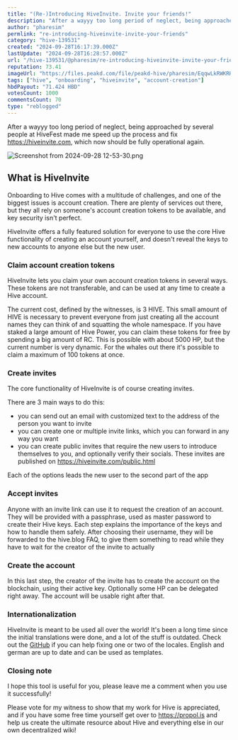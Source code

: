 ```yaml
---
title: "(Re-)Introducing HiveInvite. Invite your friends!"
description: "After a wayyy too long period of neglect, being approached by several people at HiveFest made me speed up the process and fix https://hiveinvite.com, ..."
author: "pharesim"
permlink: "re-introducing-hiveinvite-invite-your-friends"
category: "hive-139531"
created: "2024-09-28T16:17:39.000Z"
lastUpdate: "2024-09-28T16:28:57.000Z"
url: "/hive-139531/@pharesim/re-introducing-hiveinvite-invite-your-friends"
reputation: 73.41
imageUrl: "https://files.peakd.com/file/peakd-hive/pharesim/EqqwLkRWKRHgJYrBDfAW7qQ6abhzSwK13QofqeoayG8j1LRUgt7QUoGmT5eJXrKamFZ.png"
tags: ["hive", "onboarding", "hiveinvite", "account-creation"]
hbdPayout: "71.424 HBD"
votesCount: 1000
commentsCount: 70
type: "reblogged"
---
```

After a wayyy too long period of neglect, being approached by several people at HiveFest made me speed up the process and fix https://hiveinvite.com, which now should be fully operational again.

![Screenshot from 2024-09-28 12-53-30.png](https://files.peakd.com/file/peakd-hive/pharesim/EqqwLkRWKRHgJYrBDfAW7qQ6abhzSwK13QofqeoayG8j1LRUgt7QUoGmT5eJXrKamFZ.png)

## What is HiveInvite

Onboarding to Hive comes with a multitude of challenges, and one of the biggest issues is account creation. There are plenty of services out there, but they all rely on someone's account creation tokens to be available, and key security isn't perfect.

HiveInvite offers a fully featured solution for everyone to use the core Hive functionality of creating an account yourself, and doesn't reveal the keys to new accounts to anyone else but the new user.

### Claim account creation tokens

HiveInvite lets you claim your own account creation tokens in several ways. These tokens are not transferable, and can be used at any time to create a Hive account.

The current cost, defined by the witnesses, is 3 HIVE. This small amount of HIVE is necessary to prevent everyone from just creating all the account names they can think of and squatting the whole namespace. 
If you have staked a large amount of Hive Power, you can claim these tokens for free by spending a big amount of RC. This is possible with about 5000 HP, but the current number is very dynamic. For the whales out there it's possible to claim a maximum of 100 tokens at once.

### Create invites

The core functionality of HiveInvite is of course creating invites. 

There are 3 main ways to do this: 
- you can send out an email with customized text to the address of the person you want to invite
- you can create one or multiple invite links, which you can forward in any way you want
- you can create public invites that require the new users to introduce themselves to you, and optionally verify their socials. These invites are published on https://hiveinvite.com/public.html

Each of the options leads the new user to the second part of the app

### Accept invites

Anyone with an invite link can use it to request the creation of an account. They will be provided with a passphrase, used as master password to create their Hive keys. Each step explains the importance of the keys and how to handle them safely. After choosing their username, they will be forwarded to the hive.blog FAQ, to give them something to read while they have to wait for the creator of the invite to actually 

### Create the account

In this last step, the creator of the invite has to create the account on the blockchain, using their active key. Optionally some HP can be delegated right away. The account will be usable right after that.

### Internationalization

HiveInvite is meant to be used all over the world! It's been a long time since the initial translations were done, and a lot of the stuff is outdated. Check out the [GitHub](https://github.com/pharesim/hiveinvite) if you can help fixing one or two of the locales. English and german are up to date and can be used as templates.

### Closing note

I hope this tool is useful for you, please leave me a comment when you use it successfully! 

Please vote for my witness to show that my work for Hive is appreciated, and if you have some free time yourself get over to https://propol.is and help us create the ultimate resource about Hive and everything else in our own decentralized wiki!
